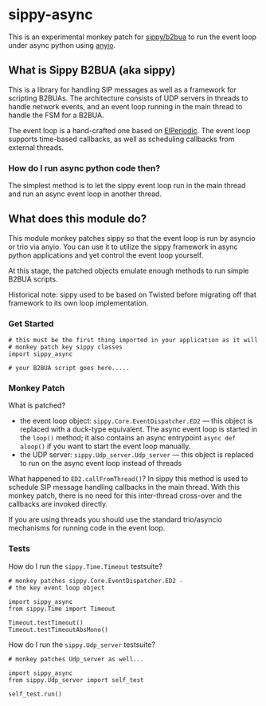 # sippy-async

This is an experimental monkey patch for [sippy/b2bua](https://github.com/sippy/b2bua)
to run the event loop under async python using [anyio](https://github.com/agronholm/anyio).


## What is Sippy B2BUA (aka sippy)

This is a library for handling SIP messages as well as a framework
for scripting B2BUAs.
The architecture consists of  UDP servers in threads to handle network events,
and an event loop running in the main thread to handle the FSM for a B2BUA.

The event loop is a hand-crafted one based on [ElPeriodic](https://github.com/sobomax/libelperiodic).
The event loop supports time-based callbacks, as well as
scheduling callbacks from external threads.

### How do I run async python code then?
The simplest method is to let the sippy event loop run in the main thread
and run an async event loop in another thread.

## What does this module do?

This module monkey patches sippy so that the event loop is run by asyncio or trio via anyio.
You can use it to utilize the sippy framework in async python applications
and yet control the event loop yourself.

At this stage, the patched objects emulate enough methods to run simple B2BUA scripts.

Historical note: sippy used to be based on Twisted before migrating off that framework
to its own loop implementation.

### Get Started

```
# this must be the first thing imported in your application as it will
# monkey patch key sippy classes
import sippy_async

# your B2BUA script goes here.....
```


### Monkey Patch
What is patched?
* the event loop object: `sippy.Core.EventDispatcher.ED2` — this object is replaced
    with a duck-type equivalent. The async event loop is started in
    the `loop()` method; it also contains an async
    entrypoint `async def aloop()` if you want to start the event loop manually.
* the UDP server: `sippy.Udp_server.Udp_server` — this object is replaced to run
    on the async event loop instead of threads
	
What happened to `ED2.callFromThread()`? In sippy this method is used to schedule
SIP message handling callbacks in the main thread. With this monkey patch, there
is no need for this inter-thread cross-over and the callbacks are invoked directly.

If you are using threads you should use the standard trio/asyncio mechanisms for 
running code in the event loop.

### Tests

How do I run the `sippy.Time.Timeout` testsuite?

```
# monkey patches sippy.Core.EventDispatcher.ED2 -
# the key event loop object

import sippy_async
from sippy.Time import Timeout

Timeout.testTimeout()
Timeout.testTimeoutAbsMono()
```
How do I run the `sippy.Udp_server` testsuite?

```
# monkey patches Udp_server as well...

import sippy_async
from sippy.Udp_server import self_test

self_test.run()

```





